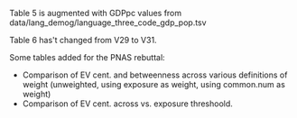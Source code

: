 Table 5 is augmented with GDPpc values from
data/lang_demog/language_three_code_gdp_pop.tsv

Table 6 has't changed from V29 to V31.

Some tables added for the PNAS rebuttal:
- Comparison of EV cent. and betweenness across various definitions of weight (unweighted, using exposure as weight, using common.num as weight)
- Comparison of EV cent. across vs. exposure threshoold.